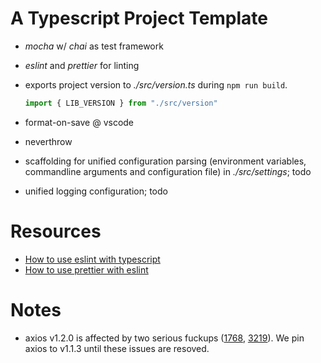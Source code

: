 # A Typescript Project Template

- *mocha* w/ *chai* as test framework
- *eslint* and *prettier* for linting
- exports project version to *./src/version.ts* during `npm run build`.

  ```ts
  import { LIB_VERSION } from "./src/version"
  ```

- format-on-save @ vscode
- neverthrow
- scaffolding for unified configuration parsing (environment variables, commandline arguments and configuration file) in *./src/settings*; todo
- unified logging configuration; todo


# Resources

- [How to use eslint with typescript](https://khalilstemmler.com/blogs/typescript/eslint-for-typescript/)
- [How to use prettier with eslint](https://www.robinwieruch.de/prettier-eslint/)

# Notes

- axios v1.2.0 is affected by two serious fuckups ([1768](https://github.com/axios/axios/issues/1768), [3219](https://github.com/axios/axios/issues/3219)). We pin axios to v1.1.3 until these issues are resoved.